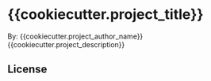 # {{cookiecutter.project_title}}

By: {{cookiecutter.project_author_name}}
{{cookiecutter.project_description}}
## License